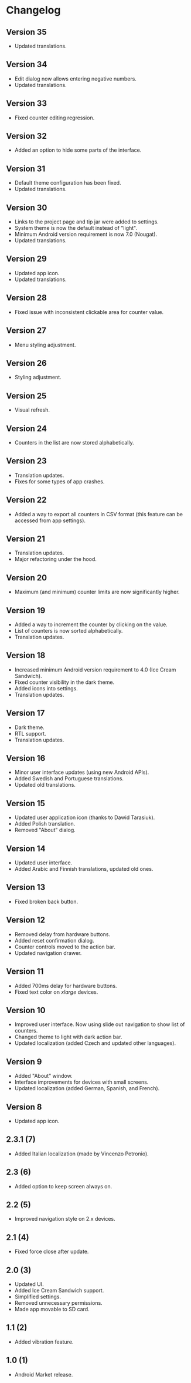 # Changelog

## Version 35

* Updated translations.

## Version 34

* Edit dialog now allows entering negative numbers.
* Updated translations.

## Version 33

* Fixed counter editing regression.

## Version 32

* Added an option to hide some parts of the interface.

## Version 31

* Default theme configuration has been fixed.
* Updated translations.

## Version 30

* Links to the project page and tip jar were added to settings.
* System theme is now the default instead of "light".
* Minimum Android version requirement is now 7.0 (Nougat).
* Updated translations.

## Version 29

* Updated app icon.
* Updated translations.

## Version 28

* Fixed issue with inconsistent clickable area for counter value.

## Version 27

* Menu styling adjustment.

## Version 26

* Styling adjustment.

## Version 25

* Visual refresh.

## Version 24

* Counters in the list are now stored alphabetically.

## Version 23

* Translation updates.
* Fixes for some types of app crashes.

## Version 22

* Added a way to export all counters in CSV format (this feature can be accessed from app settings).

## Version 21

* Translation updates.
* Major refactoring under the hood.

## Version 20

* Maximum (and minimum) counter limits are now significantly higher.

## Version 19

* Added a way to increment the counter by clicking on the value.
* List of counters is now sorted alphabetically.
* Translation updates.

## Version 18

* Increased minimum Android version requirement to 4.0 (Ice Cream Sandwich).
* Fixed counter visibility in the dark theme.
* Added icons into settings.
* Translation updates.

## Version 17

* Dark theme.
* RTL support.
* Translation updates.

## Version 16
* Minor user interface updates (using new Android APIs).
* Added Swedish and Portuguese translations.
* Updated old translations.

## Version 15
* Updated user application icon (thanks to Dawid Tarasiuk).
* Added Polish translation.
* Removed "About" dialog.

## Version 14
* Updated user interface.
* Added Arabic and Finnish translations, updated old ones.

## Version 13
* Fixed broken back button.

## Version 12
* Removed delay from hardware buttons.
* Added reset confirmation dialog.
* Counter controls moved to the action bar.
* Updated navigation drawer.

## Version 11
* Added 700ms delay for hardware buttons.
* Fixed text color on *xlarge* devices.

## Version 10
* Improved user interface. Now using slide out navigation to show list of counters.
* Changed theme to light with dark action bar.
* Updated localization (added Czech and updated other languages).

## Version 9
* Added "About" window.
* Interface improvements for devices with small screens.
* Updated localization (added German, Spanish, and French).

## Version 8
* Updated app icon.

## 2.3.1 (7)
* Added Italian localization (made by Vincenzo Petronio).

## 2.3 (6)
* Added option to keep screen always on.

## 2.2 (5)
* Improved navigation style on 2.x devices.

## 2.1 (4)
* Fixed force close after update.

## 2.0 (3)
* Updated UI.
* Added Ice Cream Sandwich support.
* Simplified settings.
* Removed unnecessary permissions.
* Made app movable to SD card.

## 1.1 (2)
* Added vibration feature.

## 1.0 (1)
* Android Market release.

